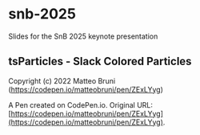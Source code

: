 # snb-2025

Slides for the SnB 2025 keynote presentation

## tsParticles - Slack Colored Particles

Copyright (c) 2022 Matteo Bruni (https://codepen.io/matteobruni/pen/ZExLYyg)

A Pen created on CodePen.io. Original URL: [https://codepen.io/matteobruni/pen/ZExLYyg](https://codepen.io/matteobruni/pen/ZExLYyg).
